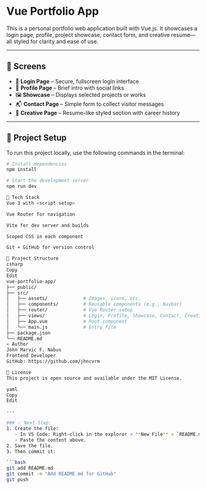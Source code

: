 # Vue Portfolio App

This is a personal portfolio web application built with Vue.js. It showcases a login page, profile, project showcase, contact form, and creative resume—all styled for clarity and ease of use.

---

## 📸 Screens

- 🔐 **Login Page** – Secure, fullscreen login interface
- 👤 **Profile Page** – Brief intro with social links
- 🖼️ **Showcase** – Displays selected projects or works
- 📬 **Contact Page** – Simple form to collect visitor messages
- 🎨 **Creative Page** – Resume-like styled section with career history

---

## 🚀 Project Setup

To run this project locally, use the following commands in the terminal:

```bash
# Install dependencies
npm install

# Start the development server
npm run dev

🔧 Tech Stack
Vue 3 with <script setup>

Vue Router for navigation

Vite for dev server and builds

Scoped CSS in each component

Git + GitHub for version control

📁 Project Structure
csharp
Copy
Edit
vue-portfolio-app/
├── public/
├── src/
│   ├── assets/             # Images, icons, etc.
│   ├── components/         # Reusable components (e.g., Navbar)
│   ├── router/             # Vue Router setup
│   ├── views/              # Login, Profile, Showcase, Contact, Creative
│   ├── App.vue             # Root component
│   └── main.js             # Entry file
├── package.json
└── README.md
✍️ Author
John Marvic F. Nabus
Frontend Developer
GitHub: https://github.com/jhncvrm

📄 License
This project is open source and available under the MIT License.

yaml
Copy
Edit

---

### ✅ Next Step:
1. Create the file:
   - In VS Code: Right-click in the explorer > **New File** > `README.md`
   - Paste the content above.
2. Save the file.
3. Then commit it:

```bash
git add README.md
git commit -m "Add README.md for GitHub"
git push
